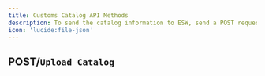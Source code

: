 ```yaml
---
title: Customs Catalog API Methods
description: To send the catalog information to ESW, send a POST request to `/api/v2/RetailerCatalog`
icon: 'lucide:file-json'
---
```


## POST/`Upload Catalog`

